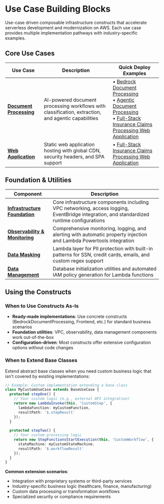 # Use Case Building Blocks

Use-case driven composable infrastructure constructs that accelerate serverless development and modernization on AWS. Each use case provides multiple implementation pathways with industry-specific examples.

## Core Use Cases

| Use Case | Description | Quick Deploy Examples |
|----------|-------------|----------------------|
| **[Document Processing](./use-cases/document-processing/)** | AI-powered document processing workflows with classification, extraction, and agentic capabilities | • [Bedrock Document Processing](./examples/document-processing/bedrock-document-processing/)<br/>• [Agentic Document Processing](./examples/document-processing/agentic-document-processing/)<br/>• [Full-Stack Insurance Claims Processing Web Application](./examples/document-processing/doc-processing-fullstack-webapp/) |
| **[Web Application](./use-cases/webapp/)** | Static web application hosting with global CDN, security headers, and SPA support | • [Full-Stack Insurance Claims Processing Web Application](./examples/document-processing/doc-processing-fullstack-webapp/) |

## Foundation & Utilities

| Component | Description |
|-----------|-------------|
| **[Infrastructure Foundation](./framework/)** | Core infrastructure components including VPC networking, access logging, EventBridge integration, and standardized runtime configurations |
| **[Observability & Monitoring](./utilities/)** | Comprehensive monitoring, logging, and alerting with automatic property injection and Lambda Powertools integration |
| **[Data Masking](./utilities/)** | Lambda layer for PII protection with built-in patterns for SSN, credit cards, emails, and custom regex support |
| **[Data Management](./utilities/)** | Database initialization utilities and automated IAM policy generation for Lambda functions |

## Using the Constructs

### When to Use Constructs As-Is
- **Ready-made implementations**: Use concrete constructs (BedrockDocumentProcessing, Frontend, etc.) for standard business scenarios
- **Foundation utilities**: VPC, observability, data management components work out-of-the-box
- **Configuration-driven**: Most constructs offer extensive configuration options without code changes

### When to Extend Base Classes
Extend abstract base classes when you need custom business logic that isn't covered by existing implementations:

```typescript
// Example: Custom implementation extending a base class
class MyCustomUseCase extends BaseUseCase {
  protected stepOne() {
    // Your custom logic (e.g., external API integration)
    return new LambdaInvoke(this, 'CustomStep', {
      lambdaFunction: myCustomFunction,
      resultPath: '$.stepResult'
    });
  }
  
  protected stepTwo() {
    // Your custom processing logic
    return new StepFunctionsStartExecution(this, 'CustomWorkflow', {
      stateMachine: myCustomStateMachine,
      resultPath: '$.workflowResult'
    });
  }
}
```

**Common extension scenarios**:
- Integration with proprietary systems or third-party services
- Industry-specific business logic (healthcare, finance, manufacturing)
- Custom data processing or transformation workflows
- Specialized security or compliance requirements
